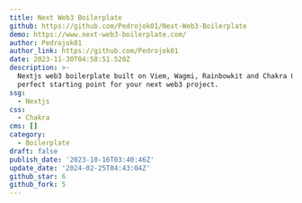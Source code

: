 ```yaml
---
title: Next Web3 Boilerplate
github: https://github.com/Pedrojok01/Next-Web3-Boilerplate
demo: https://www.next-web3-boilerplate.com/
author: Pedrojok01
author_link: https://github.com/Pedrojok01
date: 2023-11-30T04:58:51.520Z
description: >-
  Nextjs web3 boilerplate built on Viem, Wagmi, Rainbowkit and Chakra UI. The
  perfect starting point for your next web3 project.
ssg:
  - Nextjs
css:
  - Chakra
cms: []
category:
  - Boilerplate
draft: false
publish_date: '2023-10-16T03:40:46Z'
update_date: '2024-02-25T04:43:04Z'
github_star: 6
github_fork: 5
---
```

